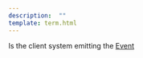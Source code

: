 ```yaml
---
description:  ""
template: term.html
---
```

Is the client system emitting the [Event](event)      
